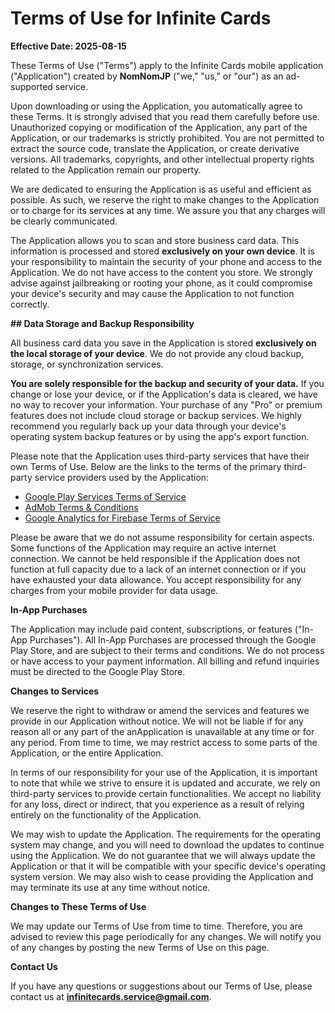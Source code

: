 # Terms of Use for Infinite Cards

**Effective Date: 2025-08-15**

These Terms of Use ("Terms") apply to the Infinite Cards mobile application ("Application") created by **NomNomJP** ("we," "us," or "our") as an ad-supported service.

Upon downloading or using the Application, you automatically agree to these Terms. It is strongly advised that you read them carefully before use. Unauthorized copying or modification of the Application, any part of the Application, or our trademarks is strictly prohibited. You are not permitted to extract the source code, translate the Application, or create derivative versions. All trademarks, copyrights, and other intellectual property rights related to the Application remain our property.

We are dedicated to ensuring the Application is as useful and efficient as possible. As such, we reserve the right to make changes to the Application or to charge for its services at any time. We assure you that any charges will be clearly communicated.

The Application allows you to scan and store business card data. This information is processed and stored **exclusively on your own device**. It is your responsibility to maintain the security of your phone and access to the Application. We do not have access to the content you store. We strongly advise against jailbreaking or rooting your phone, as it could compromise your device's security and may cause the Application to not function correctly.

**## Data Storage and Backup Responsibility**

All business card data you save in the Application is stored **exclusively on the local storage of your device**. We do not provide any cloud backup, storage, or synchronization services.

**You are solely responsible for the backup and security of your data.** If you change or lose your device, or if the Application's data is cleared, we have no way to recover your information. Your purchase of any "Pro" or premium features does not include cloud storage or backup services. We highly recommend you regularly back up your data through your device's operating system backup features or by using the app's export function.

Please note that the Application uses third-party services that have their own Terms of Use. Below are the links to the terms of the primary third-party service providers used by the Application:

* [Google Play Services Terms of Service](https://policies.google.com/terms)
* [AdMob Terms & Conditions](https://developers.google.com/admob/terms)
* [Google Analytics for Firebase Terms of Service](https://firebase.google.com/terms/analytics)

Please be aware that we do not assume responsibility for certain aspects. Some functions of the Application may require an active internet connection. We cannot be held responsible if the Application does not function at full capacity due to a lack of an internet connection or if you have exhausted your data allowance. You accept responsibility for any charges from your mobile provider for data usage.

**In-App Purchases**

The Application may include paid content, subscriptions, or features ("In-App Purchases"). All In-App Purchases are processed through the Google Play Store, and are subject to their terms and conditions. We do not process or have access to your payment information. All billing and refund inquiries must be directed to the Google Play Store.

**Changes to Services**

We reserve the right to withdraw or amend the services and features we provide in our Application without notice. We will not be liable if for any reason all or any part of the anApplication is unavailable at any time or for any period. From time to time, we may restrict access to some parts of the Application, or the entire Application.

In terms of our responsibility for your use of the Application, it is important to note that while we strive to ensure it is updated and accurate, we rely on third-party services to provide certain functionalities. We accept no liability for any loss, direct or indirect, that you experience as a result of relying entirely on the functionality of the Application.

We may wish to update the Application. The requirements for the operating system may change, and you will need to download the updates to continue using the Application. We do not guarantee that we will always update the Application or that it will be compatible with your specific device's operating system version. We may also wish to cease providing the Application and may terminate its use at any time without notice.

**Changes to These Terms of Use**

We may update our Terms of Use from time to time. Therefore, you are advised to review this page periodically for any changes. We will notify you of any changes by posting the new Terms of Use on this page.

**Contact Us**

If you have any questions or suggestions about our Terms of Use, please contact us at **infinitecards.service@gmail.com**.





